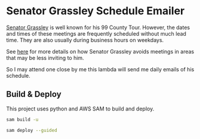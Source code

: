 # Senator Grassley Schedule Emailer

[Senator Grassley](https://en.wikipedia.org/wiki/Chuck_Grassley) is well known for his 99 County Tour. However, the dates and times of these meetings are frequently scheduled without much lead time. They are also usually during business hours on weekdays.

See [here](https://davidbody.github.io/grassley-townhalls/) for more details on how Senator Grassley avoids meetings in areas that may be less inviting to him.

So I may attend one close by me this lambda will send me daily emails of his schedule.

## Build & Deploy

This project uses python and AWS SAM to build and deploy.

```bash
sam build -u
```

```bash
sam deploy --guided
```